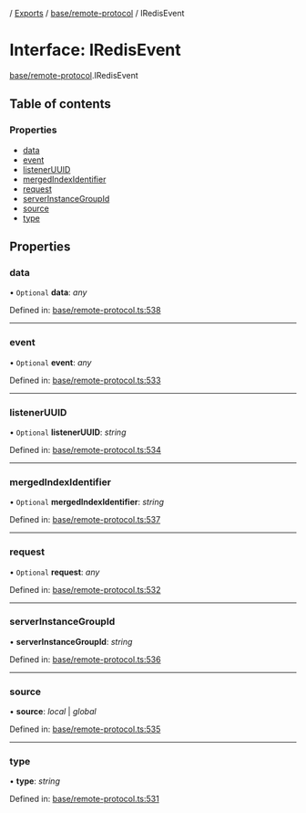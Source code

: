 [](../README.md) / [Exports](../modules.md) / [base/remote-protocol](../modules/base_remote_protocol.md) / IRedisEvent

# Interface: IRedisEvent

[base/remote-protocol](../modules/base_remote_protocol.md).IRedisEvent

## Table of contents

### Properties

- [data](base_remote_protocol.iredisevent.md#data)
- [event](base_remote_protocol.iredisevent.md#event)
- [listenerUUID](base_remote_protocol.iredisevent.md#listeneruuid)
- [mergedIndexIdentifier](base_remote_protocol.iredisevent.md#mergedindexidentifier)
- [request](base_remote_protocol.iredisevent.md#request)
- [serverInstanceGroupId](base_remote_protocol.iredisevent.md#serverinstancegroupid)
- [source](base_remote_protocol.iredisevent.md#source)
- [type](base_remote_protocol.iredisevent.md#type)

## Properties

### data

• `Optional` **data**: *any*

Defined in: [base/remote-protocol.ts:538](https://github.com/onzag/itemize/blob/3efa2a4a/base/remote-protocol.ts#L538)

___

### event

• `Optional` **event**: *any*

Defined in: [base/remote-protocol.ts:533](https://github.com/onzag/itemize/blob/3efa2a4a/base/remote-protocol.ts#L533)

___

### listenerUUID

• `Optional` **listenerUUID**: *string*

Defined in: [base/remote-protocol.ts:534](https://github.com/onzag/itemize/blob/3efa2a4a/base/remote-protocol.ts#L534)

___

### mergedIndexIdentifier

• `Optional` **mergedIndexIdentifier**: *string*

Defined in: [base/remote-protocol.ts:537](https://github.com/onzag/itemize/blob/3efa2a4a/base/remote-protocol.ts#L537)

___

### request

• `Optional` **request**: *any*

Defined in: [base/remote-protocol.ts:532](https://github.com/onzag/itemize/blob/3efa2a4a/base/remote-protocol.ts#L532)

___

### serverInstanceGroupId

• **serverInstanceGroupId**: *string*

Defined in: [base/remote-protocol.ts:536](https://github.com/onzag/itemize/blob/3efa2a4a/base/remote-protocol.ts#L536)

___

### source

• **source**: *local* \| *global*

Defined in: [base/remote-protocol.ts:535](https://github.com/onzag/itemize/blob/3efa2a4a/base/remote-protocol.ts#L535)

___

### type

• **type**: *string*

Defined in: [base/remote-protocol.ts:531](https://github.com/onzag/itemize/blob/3efa2a4a/base/remote-protocol.ts#L531)
